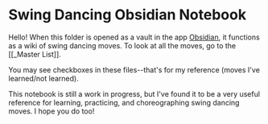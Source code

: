 # Swing Dancing Obsidian Notebook

Hello! When this folder is opened as a vault in the app [Obsidian](https://obsidian.md/), it functions as a wiki of swing dancing moves. To look at all the moves, go to the [[_Master List]].

You may see checkboxes in these files--that's for my reference (moves I've learned/not learned). 

This notebook is still a work in progress, but I've found it to be a very useful reference for learning, practicing, and choreographing swing dancing moves. I hope you do too!
